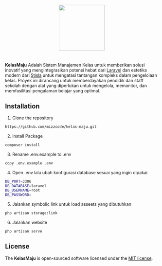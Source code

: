 <p align="center">
  <a href="https://laravel.com/">
    <img src="https://github.com/mizzcode/kelas-maju/blob/dev/public/img/logo/kelasmaju-white.svg" width="150">
  </a>
</p>

<h1></h1>

<span align="center">
    <b>KelasMaju</b> Adalah Sistem Manajemen Kelas untuk memberikan solusi inovatif yang mengintegrasikan potensi hebat dari <a href="https://laravel.com">Laravel</a> dan estetika modern dari <a href="https://github.com/stisla/stisla">Stisla</a> untuk mengatasi tantangan kompleks dalam pengelolaan kelas. Proyek ini dirancang untuk memberdayakan pendidik dan staff sekolah dengan alat yang diperlukan untuk mengelola, memonitor, dan memfasilitasi pengalaman belajar yang optimal.
</span>

## Installation

1. Clone the repository
```bash
https://github.com/mizzcode/kelas-maju.git
```
2. Install Package
```bash
composer install
```
3. Rename .env.example to .env
```bash
copy .env.example .env
```
4. Open .env lalu ubah konfigurasi database sesuai yang ingin dipakai
```bash
DB_PORT=3306
DB_DATABASE=laravel
DB_USERNAME=root
DB_PASSWORD=
```
5. Jalankan symbolic link untuk load asseets yang dibutuhkan
```bash
php artisan storage:link
```
6. Jalankan website
```bash
php artisan serve
```

## License

The <b>KelasMaju</b> is open-sourced software licensed under the [MIT license](https://opensource.org/licenses/MIT).
